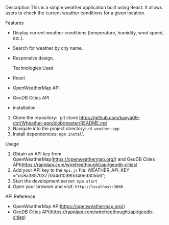 Description
This is a simple weather application built using React. It allows users to check the current weather conditions for a given location.

Features
- Display current weather conditions (temperature, humidity, wind speed, etc.).
- Search for weather by city name.
- Responsive design.

  Technologies Used
- React
- OpenWeatherMap API
- GeoDB Cities API

- installation
1. Clone the repository: `git clone
https://github.com/kavya09-dot/Wheather-app/blob/master/README.md
2. Navigate into the project directory: `cd weather-app`
3. Install dependencies: `npm install`

Usage
1. Obtain an API key from OpenWeatherMap(https://openweathermap.org/) and
   GeoDB Cities API(https://rapidapi.com/wirefreethought/api/geodb-cities)
2. Add your API key to the `Api.js` file: WEATHER_API_KEY ="dc8a385703770d4d1039fb140ed305b6";
3. Start the development server: `npm start`
4. Open your browser and visit: `http://localhost:3000`

API Reference
- OpenWeatherMap API(https://openweathermap.org/)
-  GeoDB Cities API(https://rapidapi.com/wirefreethought/api/geodb-cities)
   
